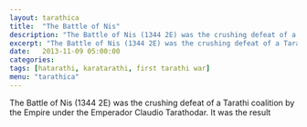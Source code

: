 ```yaml
---
layout: tarathica
title:  "The Battle of Nis"
description: "The Battle of Nis (1344 2E) was the crushing defeat of a Tarathi coalition by the Empire under the Emperador Claudio Tarathodar."
excerpt: "The Battle of Nis (1344 2E) was the crushing defeat of a Tarathi coalition by the Empire under the Emperador Claudio Tarathodar."
date:   2013-11-09 05:00:00
categories: 
tags: [hatarathi, karatarathi, first tarathi war]
menu: "tarathica"
---
```


The Battle of Nis (1344 2E) was the crushing defeat of a Tarathi coalition by the Empire under the Emperador Claudio Tarathodar. It was the result